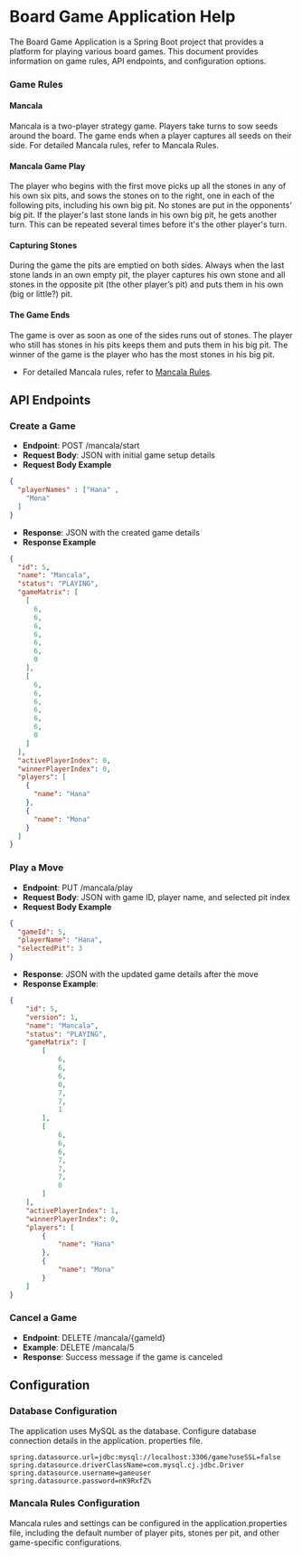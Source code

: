 # Board Game Application Help


The Board Game Application is a Spring Boot project that provides a platform for playing various board games. This document provides information on game rules, API endpoints, and configuration options.

### Game Rules
#### Mancala
Mancala is a two-player strategy game. 
Players take turns to sow seeds around the board.
The game ends when a player captures all seeds on their side.
For detailed Mancala rules, refer to Mancala Rules.

#### Mancala Game Play
The player who begins with the first move picks up all the stones in any of his own
six pits, and sows the stones on to the right, one in each of the following pits,
including his own big pit. No stones are put in the opponents' big pit. If the player's
last stone lands in his own big pit, he gets another turn. This can be repeated
several times before it's the other player's turn.
#### Capturing Stones
During the game the pits are emptied on both sides. Always when the last stone
lands in an own empty pit, the player captures his own stone and all stones in the
opposite pit (the other player’s pit) and puts them in his own (big or little?) pit.
#### The Game Ends
The game is over as soon as one of the sides runs out of stones. The player who
still has stones in his pits keeps them and puts them in his big pit. The winner of
the game is the player who has the most stones in his big pit.

- For detailed Mancala rules, refer to [Mancala Rules](https://en.wikipedia.org/wiki/Mancala#:~:text=A%20player%20may%20count%20their,most%20seeds%20in%20the%20bank.).

## API Endpoints
### Create a Game
- **Endpoint**: POST /mancala/start
- **Request Body**: JSON with initial game setup details
- **Request Body Example**
```json
{
  "playerNames" : ["Hana" ,
    "Mona"
  ]
}
```
- **Response**: JSON with the created game details
- **Response Example**
```json
{
  "id": 5,
  "name": "Mancala",
  "status": "PLAYING",
  "gameMatrix": [
    [
      6,
      6,
      6,
      6,
      6,
      6,
      0
    ],
    [
      6,
      6,
      6,
      6,
      6,
      6,
      0
    ]
  ],
  "activePlayerIndex": 0,
  "winnerPlayerIndex": 0,
  "players": [
    {
      "name": "Hana"
    },
    {
      "name": "Mona"
    }
  ]
}
```

### Play a Move
- **Endpoint**: PUT /mancala/play
- **Request Body**: JSON with game ID, player name, and selected pit index
- **Request Body Example**
```json
{
  "gameId": 5,
  "playerName": "Hana",
  "selectedPit": 3
}
```
- **Response**: JSON with the updated game details after the move
- **Response Example**:
```json
{
    "id": 5,
    "version": 1,
    "name": "Mancala",
    "status": "PLAYING",
    "gameMatrix": [
        [
            6,
            6,
            6,
            0,
            7,
            7,
            1
        ],
        [
            6,
            6,
            6,
            7,
            7,
            7,
            0
        ]
    ],
    "activePlayerIndex": 1,
    "winnerPlayerIndex": 0,
    "players": [
        {
            "name": "Hana"
        },
        {
            "name": "Mona"
        }
    ]
}
```

### Cancel a Game

- **Endpoint**: DELETE /mancala/{gameId}
- **Example**: DELETE /mancala/5
- **Response**: Success message if the game is canceled


## Configuration

### Database Configuration
The application uses MySQL as the database. 
Configure database connection details in the application.
properties file.

```properties
spring.datasource.url=jdbc:mysql://localhost:3306/game?useSSL=false
spring.datasource.driverClassName=com.mysql.cj.jdbc.Driver
spring.datasource.username=gameuser
spring.datasource.password=nK9RxfZ%

```

### Mancala Rules Configuration
Mancala rules and settings can be configured in the application.properties file, including the default number of player pits,
stones per pit, and other game-specific configurations.